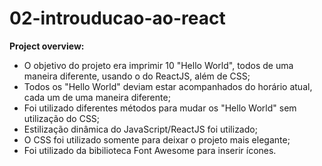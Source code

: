 # 02-introuducao-ao-react

**Project overview:**

* O objetivo do projeto era imprimir 10 "Hello World", todos de uma maneira diferente, usando o do ReactJS, além de CSS;
* Todos os "Hello World" deviam estar acompanhados do horário atual, cada um de uma maneira diferente;
* Foi utilizado diferentes métodos para mudar os "Hello World" sem utilização do CSS;
* Estilização dinâmica do JavaScript/ReactJS foi utilizado;
* O CSS foi utilizado somente para deixar o projeto mais elegante;
* Foi utilizado da bibilioteca Font Awesome para inserir ícones.
